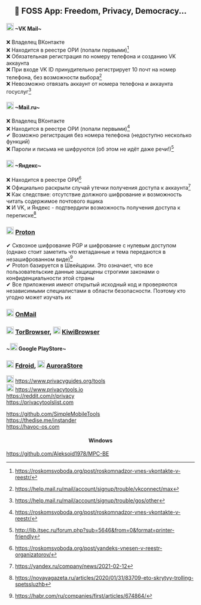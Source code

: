 <h2 align="center"> 🤝 FOSS App: Freedom, Privacy, Democracy... </h4>

#### <img width=20px src="https://i.ibb.co/yRG82BQ/vkmail.png"></img> ~VK Mail~
❌ Владелец ВКонтакте
<br>
❌ Находится в реестре ОРИ (попали первыми)[^1]
<br>
❌ Обязательная регистрация по номеру телефона и созданию VK аккаунта
<br>
❌ При входе VK ID принудительно регистрирует 10 почт на номер телефона, без возможности выбора[^2]
<br>
❌ Невозможно отвязать аккаунт от номера телефона и аккаунта госуслуг[^3]

[^1]: https://roskomsvoboda.org/post/roskomnadzor-vnes-vkontakte-v-reestr/
[^2]: https://help.mail.ru/mail/account/signup/trouble/vkconnect/max
[^3]: https://help.mail.ru/mail/account/signup/trouble/gos/other

#### <img width=20px src="https://i.ibb.co/wwR2FqW/mailru.png"></img> ~Mail.ru~
❌ Владелец ВКонтакте
<br>
❌ Находится в реестре ОРИ (попали первыми)[^1]
<br>
✔ Возможно регистрация без номера телефона (недоступно несколько функций)
<br>
❌ Пароли и письма не шифруются (об этом не идёт даже речи!)[^4]

[^4]: http://lib.itsec.ru/forum.php?sub=5646&from=0&format=printer-friendly

#### <img width=20px src="https://i.ibb.co/Yd8SPKb/Yandex.png"></img> ~Яндекс~
❌ Находится в реестре ОРИ[^7]
<br>
❌ Официально раскрыли случай утечки получения доступа к аккаунта[^5]
<br>
❌ Как следствие: отсутствие должного шифрование и возможность читать содержимое почтового ящика
<br>
❌ И VK, и Яндекс - подтвердили возможность получения доступа к переписке[^6]

[^5]: https://yandex.ru/company/news/2021-02-12
[^6]: https://novayagazeta.ru/articles/2020/01/31/83709-eto-skrytyy-trolling-spetssluzhb
[^7]: https://roskomsvoboda.org/post/yandeks-vnesen-v-reestr-organizatorov/

### <img width=20px src="https://i.ibb.co/JCjqBbk/Proton.png"></img> [Proton](https://proton.me)
✔ Сквозное шифрование PGP и шифрование с нулевым доступом (однако стоит заметить что метаданные и тема передаются в незашифрованном виде)[^9]
<br>
✔ Proton базируется в Швейцарии. Это означает, что все пользовательские данные защищены строгими законами о конфиденциальности этой страны
<br>
✔ Все приложения имеют открытый исходный код и проверяются независимыми специалистами в области безопасности. Поэтому кто угодно может изучать их

[^9]: https://habr.com/ru/companies/first/articles/674864/

### <img width=20px src="https://i.ibb.co/ccGGB7m/OnMail.png"></img> [OnMail](https://www.onmail.com)

### <img width=20px src="https://i.ibb.co/pdfSrkS/Tor-Browser.png"></img> [TorBrowser](https://www.torproject.org/), <img width=20px src="https://github.com/awesome-windows11/CensorNet/assets/87380272/a0670efd-770e-49b9-be40-8cac6a1f5568"></img> [KiwiBrowser](https://github.com/kiwibrowser/src.next)

#### ~<img width=20px src="https://i.ibb.co/LnpQFQy/PlayStore.png"></img> Google PlayStore~

### <img width=20px src="https://i.ibb.co/0yFdx66/Fdroid.png"></img> [Fdroid](https://f-droid.org), <img width=20px src="https://auroraoss.com/img/auroralogo.webp"></img> [AuroraStore](https://gitlab.com/AuroraOSS/AuroraStore)

<img width=20px src="https://www.privacyguides.org/assets/brand/PNG/Favicon/favicon-32x32.png"></img>  https://www.privacyguides.org/tools
<br>
<img width=20px src="https://www.privacytools.io/img/favicons/favicon.ico"></img> https://www.privacytools.io
<br>
https://reddit.com/r/privacy
<br>
https://privacytoolslist.com

https://github.com/SimpleMobileTools
<br>
https://thedise.me/instander
<br>
https://havoc-os.com

<h4 align="center"> Windows </h4>

https://github.com/Aleksoid1978/MPC-BE
